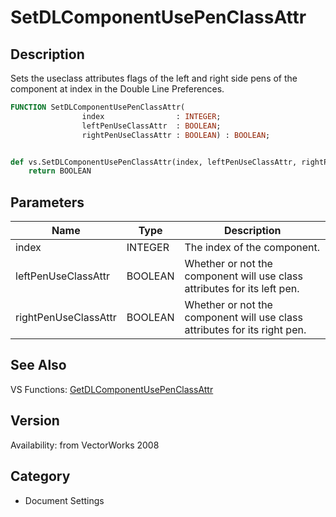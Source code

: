 # SetDLComponentUsePenClassAttr

## Description
Sets the useclass attributes flags of the left and right side pens of the component at index in the Double Line Preferences.

```pascal
FUNCTION SetDLComponentUsePenClassAttr(
				index                : INTEGER;
				leftPenUseClassAttr  : BOOLEAN;
				rightPenUseClassAttr : BOOLEAN) : BOOLEAN;
```

```python

def vs.SetDLComponentUsePenClassAttr(index, leftPenUseClassAttr, rightPenUseClassAttr):
    return BOOLEAN
```

## Parameters
|Name|Type|Description|
|---|---|---|
|index|INTEGER|The index of the component.|
|leftPenUseClassAttr|BOOLEAN|Whether or not the component will use class attributes for its left pen.|
|rightPenUseClassAttr|BOOLEAN|Whether or not the component will use class attributes for its right pen.|

## See Also
VS Functions:
[GetDLComponentUsePenClassAttr](GetDLComponentUsePenClassAttr.md)

## Version
Availability: from VectorWorks 2008
## Category
* Document Settings

